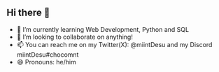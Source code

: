 ## Hi there 👋
- 🌱 I’m currently learning Web Development, Python and SQL
- 👯 I’m looking to collaborate on anything!
- 📫 You can reach me on my Twitter(X): @miintDesu and my Discord miintDesu#chocomnt
- 😄 Pronouns: he/him
